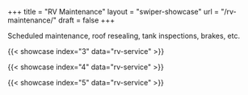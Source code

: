 +++
title = "RV Maintenance"
layout = "swiper-showcase"
url = "/rv-maintenance/"
draft = false
+++

Scheduled maintenance, roof resealing, tank inspections, brakes, etc.



{{< showcase index="3" data="rv-service" >}}

{{< showcase index="4" data="rv-service" >}}

{{< showcase index="5" data="rv-service" >}}